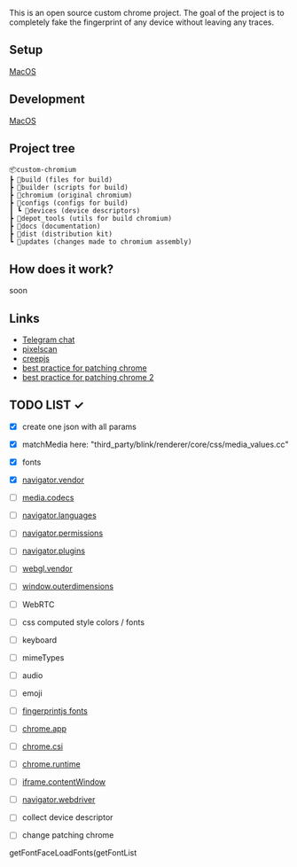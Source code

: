 This is an open source custom chrome project.
The goal of the project is to completely fake the fingerprint of any device without leaving any traces.

## Setup
[MacOS](https://github.com/serzz1990/custom-chromium/blob/main/docs/setup/macos.md)

## Development
[MacOS](https://github.com/serzz1990/custom-chromium/blob/main/docs/development/macos.md)

## Project tree
    📦custom-chromium
    ┣ 📂build (files for build)
    ┣ 📂builder (scripts for build)
    ┣ 📂chromium (original chromium)
    ┣ 📂configs (configs for build)
    ┃ ┗ 📂devices (device descriptors)
    ┣ 📂depot_tools (utils for build chromium)
    ┣ 📂docs (documentation)
    ┣ 📂dist (distribution kit)
    ┗ 📂updates (changes made to chromium assembly)

## How does it work?

  soon

## Links 

* [Telegram chat](https://t.me/cchromium)
* [pixelscan](https://pixelscan.net/)
* [creepjs](https://abrahamjuliot.github.io/creepjs/)
* [best practice for patching chrome](https://github.com/Eloston/ungoogled-chromium/tree/master/patches/extra)
* [best practice for patching chrome 2](https://github.com/brave/brave-browser/wiki/Patching-Chromium)


## TODO LIST ✓
  - [x] create one json with all params
  - [x] matchMedia here: "third_party/blink/renderer/core/css/media_values.cc"
  - [x] fonts
  - [x] [navigator.vendor](https://github.com/berstend/puppeteer-extra/tree/master/packages/puppeteer-extra-plugin-stealth/evasions/navigator.vendor)
  - [ ] [media.codecs](https://github.com/berstend/puppeteer-extra/tree/master/packages/puppeteer-extra-plugin-stealth/evasions/media.codecs)
  - [ ] [navigator.languages](https://github.com/berstend/puppeteer-extra/tree/master/packages/puppeteer-extra-plugin-stealth/evasions/navigator.languages)
  - [ ] [navigator.permissions](https://github.com/berstend/puppeteer-extra/tree/master/packages/puppeteer-extra-plugin-stealth/evasions/navigator.permissions)
  - [ ] [navigator.plugins](https://github.com/berstend/puppeteer-extra/tree/master/packages/puppeteer-extra-plugin-stealth/evasions/navigator.plugins)
  - [ ] [webgl.vendor](https://github.com/berstend/puppeteer-extra/tree/master/packages/puppeteer-extra-plugin-stealth/evasions/webgl.vendor)
  - [ ] [window.outerdimensions](https://github.com/berstend/puppeteer-extra/blob/master/packages/puppeteer-extra-plugin-stealth/evasions/window.outerdimensions)
  - [ ] WebRTC
  - [ ] css computed style colors / fonts
  - [ ] keyboard
  - [ ] mimeTypes
  - [ ] audio
  - [ ] emoji
  - [ ] [fingerprintjs fonts](https://github.com/fingerprintjs/fingerprintjs/blob/master/src/sources/fonts.ts)
  - [ ] [chrome.app](https://github.com/berstend/puppeteer-extra/tree/master/packages/puppeteer-extra-plugin-stealth/evasions/chrome.app)
  - [ ] [chrome.csi](https://github.com/berstend/puppeteer-extra/tree/master/packages/puppeteer-extra-plugin-stealth/evasions/chrome.csi)
  - [ ] [chrome.runtime](https://github.com/berstend/puppeteer-extra/tree/master/packages/puppeteer-extra-plugin-stealth/evasions/chrome.runtime)
  - [ ] [iframe.contentWindow](https://github.com/berstend/puppeteer-extra/tree/master/packages/puppeteer-extra-plugin-stealth/evasions/iframe.contentWindow)
  - [ ] [navigator.webdriver](https://github.com/berstend/puppeteer-extra/tree/master/packages/puppeteer-extra-plugin-stealth/evasions/navigator.webdriver)
  - [ ] collect device descriptor
  - [ ] change patching chrome


getFontFaceLoadFonts(getFontList
